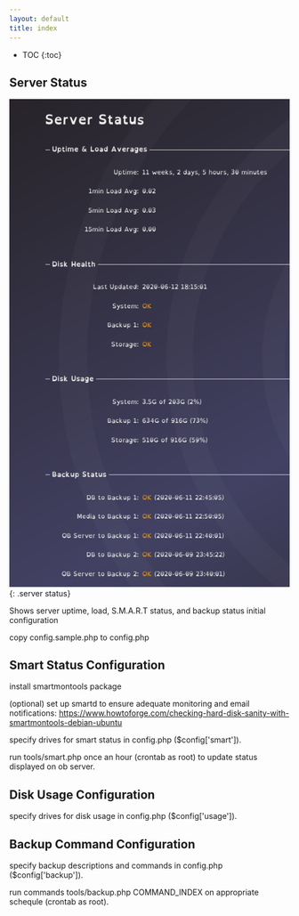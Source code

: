 ```yaml
---
layout: default
title: index
---
```


* TOC
{:toc}

## Server Status

![ Server Status](img/server_stats.png){: .server status}

Shows server uptime, load, S.M.A.R.T status, and backup status
initial configuration

copy config.sample.php to config.php

## Smart Status Configuration

install smartmontools package    

(optional) set up smartd to ensure adequate monitoring and email notifications: https://www.howtoforge.com/checking-hard-disk-sanity-with-smartmontools-debian-ubuntu

specify drives for smart status in config.php ($config['smart']).

run tools/smart.php once an hour (crontab as root) to update status displayed on ob server.  

## Disk Usage Configuration

specify drives for disk usage in config.php ($config['usage']).

## Backup Command Configuration

specify backup descriptions and commands in config.php ($config['backup']).

run commands tools/backup.php COMMAND_INDEX on appropriate schequle (crontab as root).
